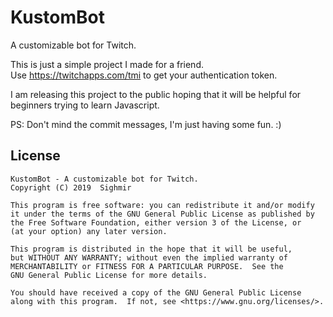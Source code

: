 # KustomBot
A customizable bot for Twitch.  

This is just a simple project I made for a friend.  
Use https://twitchapps.com/tmi to get your authentication token.  

I am releasing this project to the public hoping that it will be helpful for beginners trying to learn Javascript.  

PS: Don't mind the commit messages, I'm just having some fun. :)

## License
```
KustomBot - A customizable bot for Twitch.
Copyright (C) 2019  Sighmir

This program is free software: you can redistribute it and/or modify
it under the terms of the GNU General Public License as published by
the Free Software Foundation, either version 3 of the License, or
(at your option) any later version.

This program is distributed in the hope that it will be useful,
but WITHOUT ANY WARRANTY; without even the implied warranty of
MERCHANTABILITY or FITNESS FOR A PARTICULAR PURPOSE.  See the
GNU General Public License for more details.

You should have received a copy of the GNU General Public License
along with this program.  If not, see <https://www.gnu.org/licenses/>.
```
